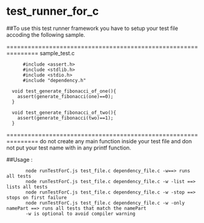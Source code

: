 # test_runner_for_c
##To use this test runner framework you have to setup your test file accoding the following sample.

===============================================================
sample_test.c
```
      #include <assert.h>
      #include <stdlib.h>
      #include <stdio.h>
      #include "dependency.h"
```
      void test_generate_fibonacci_of_one(){
      	assert(generate_fibonacci(one)==0);
      }
      
      void test_generate_fibonacci_of_two(){
      	assert(generate_fibonacci(two)==1);
      }
===============================================================
do not create any main function inside your test file
and don not put your test name with in any printf function.



##Usage :
```
       node runTestForC.js test_file.c dependency_file.c -w==> runs all tests
       node runTestForC.js test_file.c dependency_file.c -w -list ==> lists all tests
       node runTestForC.js test_file.c dependency_file.c -w -stop ==> stops on first failure
       node runTestForC.js test_file.c dependency_file.c -w -only namePart ==> runs all tests that match the namePart
       -w is optional to avoid compiler warning
```
